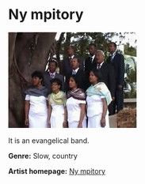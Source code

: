 # Ny mpitory


![Ny mpitory](ny-mpitory.jpg)

It is an evangelical band.

**Genre:** Slow, country

**Artist homepage:** [Ny mpitory](https://tononkira.serasera.org/tononkira/hira/index/166)
